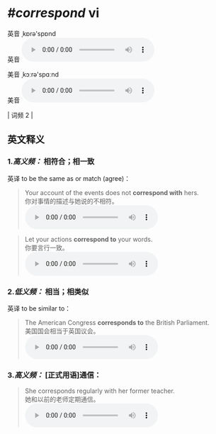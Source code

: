 # ***\#correspond*** vi
英音 ˌkɒrə'spɒnd  
英音
<audio src="./media/correspond-B.aac" controls="controls"></audio>

美音 ˌkɔːrə'spɑːnd  
美音
<audio src="./media/correspond.aac" controls="controls"></audio>



| 词频 2 |  

英文释义
---
### 1.*高义频：* **相符合；相一致**  
英译 to be the same as or match (agree)：

 > Your account of the events does not **correspond with** hers.  
 > 你对事情的描述与她说的不相符。    
<audio src="./media/1-correspond.aac" controls="controls"></audio>

 > Let your actions **correspond to** your words.  
 > 你要言行一致。    
<audio src="./media/2-correspond.aac" controls="controls"></audio>

### 2.*低义频：* **相当；相类似**  
英译 to be similar to：

 > The American Congress **corresponds to** the British Parliament.  
 > 美国国会相当于英国议会。    
<audio src="./media/3-correspond.aac" controls="controls"></audio>

### 3.*高义频：* **[正式用语]通信：**  

 > She corresponds regularly with her former teacher.  
 > 她和以前的老师定期通信。    
<audio src="./media/Correspond-101_AAC.aac" controls="controls"></audio>


